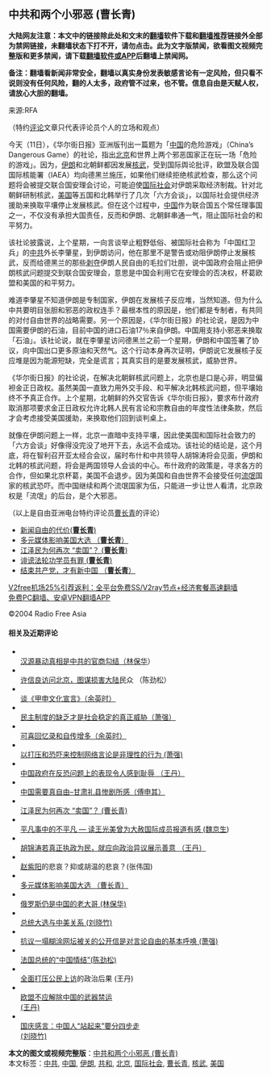  <h2>中共和两个小邪恶 (曹长青)</h2> <p class="notice"><b>大陆网友注意：本文中的链接除此处和文末的<a href="https://github.com/bannedbook/fanqiang" >翻墙</a>软件下载和<a href="https://github.com/killgcd/justmysocks/blob/master/README.md">翻墙推荐</a>链接外全部为禁网链接，未翻墙状态下打不开，请勿点击。此为文字版禁闻，欲看图文视频完整版和更多禁闻，请下载<a href="https://github.com/bannedbook/fanqiang">翻墙软件或APP</a>后翻墙上禁闻网。</p><p>备注：翻墙看新闻非常安全，翻墙以真实身份发表敏感言论有一定风险，但只看不说则没有任何风险，翻的人太多，政府管不过来，也不管。信息自由是天赋人权，请放心大胆的翻墙。</b></p>  <div class="entry"> <p>来源:RFA</p> <p> （特约<span class='wp_keywordlink_affiliate'><a href="https://www.bannedbook.org/bnews/comments/" title="新闻评论" target="_blank">评论</a></span>文章只代表评论员个人的立场和观点） </p>  <p> 今天（11日），《华尔街日报》亚洲版刊出一篇题为「<span class='wp_keywordlink_affiliate'><a href="https://www.bannedbook.org/" title="中国" target="_blank">中国</a></span>的危险游戏」（China&#8217;s Dangerous Game）的社论，指出<a href="https://www.bannedbook.org/bnews/tag/%e5%8c%97%e4%ba%ac/" class="st_tag internal_tag" rel="tag" title="标签 北京 下的日志">北京</a>和世界上两个邪恶国家正在玩一场「危险的游戏」。因为，<a href="https://www.bannedbook.org/bnews/tag/%e4%bc%8a%e6%9c%97/" class="st_tag internal_tag" rel="tag" title="标签 伊朗 下的日志">伊朗</a>和北朝鲜都因发展<a href="https://www.bannedbook.org/bnews/tag/%E6%A0%B8%E6%AD%A6/" class="st_tag internal_tag" rel="tag" title="标签 核武 下的日志">核武</a>，受到国际舆论批评，欧盟及联合国国际核能署（IAEA）均向德黑兰施压，如果他们继续拒绝核武检查，那么这个问题将会被提交联合国安理会讨论，可能迫使<a href="https://www.bannedbook.org/bnews/tag/%E5%9B%BD%E9%99%85%E7%A4%BE%E4%BC%9A/" class="st_tag internal_tag" rel="tag" title="标签 国际社会 下的日志">国际社会</a>对伊朗采取经济制裁。针对北朝鲜研制核武，<a href="https://www.bannedbook.org/bnews/tag/%e7%be%8e%e5%9b%bd/" class="st_tag internal_tag" rel="tag" title="标签 美国 下的日志">美国</a>等五国和北韩举行了几次「六方会谈」，以国际社会提供经济援助来换取平壤停止发展核武。但在这个过程中，<a href="https://www.bannedbook.org/bnews/tag/%E4%B8%AD%E5%9B%BD/" class="st_tag internal_tag" rel="tag" title="标签 中国 下的日志">中国</a>作为联合国五个常任理事国之一，不仅没有承担大国责任，反而和伊朗、北朝鲜串通一气，阻止国际社会的和平努力。 </p> <p> 该社论披露说，上个星期，一向言谈举止粗野低俗、被国际社会称为「中国红卫兵」的<a href="https://www.bannedbook.org/bnews/tag/%e4%b8%ad%e5%85%b1/" class="st_tag internal_tag" rel="tag" title="标签 中共 下的日志">中共</a>外长李肇星，到伊朗访问，他在那里不是警告或劝阻伊朗停止发展核武，反而给德黑兰的那些<span class='wp_keywordlink'><a href="https://www.bannedbook.org/forum2/topic21.html" title="《剥夺》 黄建民 著" target="_blank">剥夺</a></span>伊朗人民自由的毛拉们壮胆，说中国政府会阻止把伊朗核武问题提交到联合国安理会，意思是中国会利用它在安理会的否决权，杯葛欧盟和美国的和平努力。 </p>  <p> 难道李肇星不知道伊朗是专制国家，伊朗在发展核子反应堆，当然知道。但为什么中共要明目张胆和邪恶的政权连手？最根本性的原因是，他们都是专制者，有共同的对付自由世界的战略需要。另一个原因是，《华尔街日报》的社论说，是因为中国需要伊朗的石油，目前中国的进口石油17％来自伊朗。中国用支持小邪恶来换取「石油」。该社论说，就在李肇星访问德黑兰之前一个星期，伊朗和中国签署了协议，向中国出口更多原油和天然气。这个行动本身再次证明，伊朗说它发展核子反应堆是因为能源短缺，完全是谎言；其真实目的是要发展核武，威胁世界。 </p> <p> 《华尔街日报》的社论说，在解决北朝鲜核武问题上，北京也是口是心非，明显偏袒金正日政权。虽然美国一直致力用外交手段、和平解决北韩核武问题，但平壤始终不予真正合作。上个星期，北朝鲜的外交官告诉《华尔街日报》，要求布什政府取消那项要求金正日政权允许北韩人民有言论和宗教自由的年度性法律条款，然后才会考虑接受美国援助，来换取他们回到谈判桌上。 </p>  <p> 就像在伊朗问题上一样，北京一直暗中支持平壤，因此使美国和国际社会致力的「六方会谈」好像得没完没了地开下去，永远不会成功。该社论的结论是，这个月底，将在智利召开亚太经合会议，届时布什和中共领导人胡锦涛将会见面，伊朗和北韩的核武问题，将会是两国领导人会谈的中心。布什政府的政策是，寻求各方的合作，但如果北京杯葛，美国不会退步。因为美国和自由世界不会接受任何<span class='wp_keywordlink'><a href="https://www.bannedbook.org/forum11/topic282.html" title="禁片：评中国共产党的流氓本性" target="_blank">流氓</a></span>国家的核武恐吓。而中国继续和两个流氓国家为伍，只能进一步让世人看清，北京政权是「流氓」的后台，是个大邪恶。 </p> <p> （以上是自由亚洲电台特约评论员<a href="https://www.bannedbook.org/bnews/tag/%e6%9b%b9%e9%95%bf%e9%9d%92/" class="st_tag internal_tag" rel="tag" title="标签 曹长青 下的日志">曹长青</a>的评论） </p>  <ul class='op-related-articles' title='相关阅读'> <li><a href='https://www.bannedbook.org/bnews/comments/20201216/1448837.html' target='_blank'>新闻自由的代价(<b>曹长青</b>)</a></li> <li><a href='https://www.bannedbook.org/bnews/comments/20201216/1448836.html' target='_blank'>多元媒体影响美国大选 （<b>曹长青</b>）</a></li> <li><a href='https://www.bannedbook.org/bnews/comments/20201216/1448835.html' target='_blank'>江泽民为何再次 “卖国”？ (<b>曹长青</b>)</a></li> <li><a href='https://www.bannedbook.org/bnews/comments/20201216/1448833.html' target='_blank'>诽谤法轮功学员有罪 (<b>曹长青</b>)</a></li> <li><a href='https://www.bannedbook.org/bnews/comments/20201216/1448832.html' target='_blank'>结束共产党，才有新中国 （<b>曹长青</b>）</a></li> </ul> <p class="texttj"> <a href="https://github.com/bannedbook/fanqiang/wiki/V2ray%E6%9C%BA%E5%9C%BA" target="_blank">V2free机场25%引荐返利：全平台免费SS/V2ray节点+经济套餐高速翻墙</a><br/> <a href="https://github.com/bannedbook/fanqiang/wiki/%E7%A6%81%E9%97%BB%E7%BD%91%E5%AE%89%E5%8D%93%E7%BF%BB%E5%A2%99%E6%96%B0%E9%97%BBAPP" target="_blank">免费PC翻墙、安卓VPN翻墙APP</a></p><p>©2004 Radio Free Asia </p> <h4> 相关及近期评论<br /> </h4> <ul> <li> <a href="/mandarin/pinglun/lbh-20041110.html"><br /> 汉源暴动真相是中共的官商勾结（<span class='wp_keywordlink'><a href="https://www.bannedbook.org/forum10/topic383.html" title="林保华" target="_blank">林保华</a></span>）<br /> </a> </li> <li> <a href="/mandarin/pinglun/cjs-20041109.html"><br /> 许信良访问北京，图谋损害<span class='wp_keywordlink_affiliate'><a href="https://www.bannedbook.org/" title="大陆" target="_blank">大陆</a></span>民众 （陈劲松）<br /> </a> </li> <li> <a href="/mandarin/pinglun/yys-20041109.html"><br /> 谈《甲申文化宣言》（余英时）<br /> </a> </li> <li> <a href="/mandarin/pinglun/xq-20041105.html"><br /> 民主制度的缺乏才是社会稳定的真正威胁（萧强）<br /> </a> </li> <li> <a href="/mandarin/pinglun/yys-20041105.html"><br /> 可喜回忆录和自传增多（余英时）<br /> </a> </li> <li> <a href="/mandarin/pinglun/xq-20041029.html"><br /> 以打压和恐吓来控制网络言论是非理性的行为 (萧强)<br /> </a> </li> <li> <a href="/mandarin/pinglun/wd-20041025.html"><br /> 中国政府在反恐问题上的表现令人感到耻辱 （王丹）<br /> </a> </li> <li> <a href="/mandarin/pinglun/fqs-20041025.html"><br /> 中国需要真自由&#8211;甘肃礼县惨剧所感（傅申其）<br /> </a> </li> <li> <a href="/mandarin/pinglun/ccq-20041021.html"><br /> 江泽民为何再次 “卖国”？ (曹长青)<br /> </a> </li> <li> <a href="/mandarin/pinglun/wjs-20041019.html"><br /> 平凡事中的不平凡 &#8212; 读王光美曾为大赦国际成员报道有感 (<span class='wp_keywordlink'><a href="https://www.bannedbook.org/forum10/topic340.html" title="魏京生" target="_blank">魏京生</a></span>)<br /> </a> </li> <li> <a href="/mandarin/pinglun/wd-20041019.html"><br /> 胡锦涛若真正执政为民，就应向政治异议展示善意 （王丹）<br /> </a> </li> <li> <a href="/mandarin/pinglun/zwg-20041019.html"><br /> <span class='wp_keywordlink'><a href="https://www.bannedbook.org/forum2/topic93.html" title="《改革历程-赵紫阳回忆录》" target="_blank">赵紫阳</a></span>的悲哀？抑或胡温的悲哀？(张伟国)<br /> </a> </li> <li> <a href="/mandarin/pinglun/ccq-20041018.html"><br /> 多元媒体影响美国大选 （曹长青）<br /> </a> </li> <li> <a href="/mandarin/pinglun/lbh-20041014.html"><br /> 俄罗斯仍是中国的老大哥 (林保华)<br /> </a> </li> <li> <a href="/mandarin/pinglun/lxz-20041014.html"><br /> 总统大选与中美关系 (刘晓竹)<br /> </a> </li> <li> <a href="/mandarin/pinglun/xq-20041013.html"><br /> 抗议一塌糊涂网坛被关的公开信是对言论自由的基本呼唤 (萧强)<br /> </a> </li> <li> <a href="/mandarin/pinglun/cjs-20041012.html"><br /> 法国总统的“中国情结”(陈劲松)<br /> </a> </li> <li> <a href="/mandarin/pinglun/wd-20041012.html"><br /> 全面打压公民<span class='wp_keywordlink_affiliate'><a href="https://www.bannedbook.org/bnews/weiquan/" title="上访" target="_blank">上访</a></span>的政治后果 (王丹)<br /> </a> </li> <li> <a href="/mandarin/pinglun/wd-20041001.html"><br /> 欧盟不应解除中国的武器禁运<br /> (王丹)<br /> </a> </li> <li> <a href="/mandarin/pinglun/lxz-20040930.html"><br /> 国庆感言：中国人“站起来”要分四步走<br /> (刘晓竹)<br /> </a> </li> </ul> </p><a name='sharetosocial'></a>       <div><b>本文的图文或视频完整版</b>：<a href='https://www.bannedbook.org/bnews/comments/20201216/1448834.html'>中共和两个小邪恶 (曹长青)</a></div>  </div><!--END ENTRY--> <div class="postfooter"> <div>本文标签：<a href="https://www.bannedbook.org/bnews/tag/%e4%b8%ad%e5%85%b1/" rel="tag">中共</a>, <a href="https://www.bannedbook.org/bnews/tag/%E4%B8%AD%E5%9B%BD/" rel="tag">中国</a>, <a href="https://www.bannedbook.org/bnews/tag/%e4%bc%8a%e6%9c%97/" rel="tag">伊朗</a>, <a href="https://www.bannedbook.org/bnews/tag/%E5%85%B1%E5%92%8C/" rel="tag">共和</a>, <a href="https://www.bannedbook.org/bnews/tag/%e5%8c%97%e4%ba%ac/" rel="tag">北京</a>, <a href="https://www.bannedbook.org/bnews/tag/%E5%9B%BD%E9%99%85%E7%A4%BE%E4%BC%9A/" rel="tag">国际社会</a>, <a href="https://www.bannedbook.org/bnews/tag/%e6%9b%b9%e9%95%bf%e9%9d%92/" rel="tag">曹长青</a>, <a href="https://www.bannedbook.org/bnews/tag/%E6%A0%B8%E6%AD%A6/" rel="tag">核武</a>, <a href="https://www.bannedbook.org/bnews/tag/%e7%be%8e%e5%9b%bd/" rel="tag">美国</a></div>  </div><!--END POSTFOOTER--> 